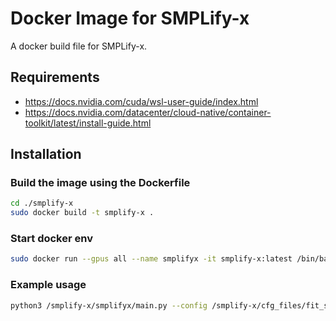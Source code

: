 # Docker Image for SMPLify-x

A docker build file for SMPLify-x.

## Requirements
- https://docs.nvidia.com/cuda/wsl-user-guide/index.html
- https://docs.nvidia.com/datacenter/cloud-native/container-toolkit/latest/install-guide.html

## Installation

### Build the image using the Dockerfile
```bash
cd ./smplify-x
sudo docker build -t smplify-x .
```

### Start docker env

```bash
sudo docker run --gpus all --name smplifyx -it smplify-x:latest /bin/bash
```

### Example usage

```bash
python3 /smplify-x/smplifyx/main.py --config /smplify-x/cfg_files/fit_smplx.yaml --data_folder /data --output_folder /data/smplify-x_results --visualize=False --gender="male" --model_folder /smplx/models --vposer_ckpt /vposer/V02_05 --part_segm_fn smplx_parts_segm.pkl
```